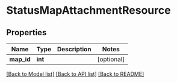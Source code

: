 # StatusMapAttachmentResource

## Properties
Name | Type | Description | Notes
------------ | ------------- | ------------- | -------------
**map_id** | **int** |  | [optional] 

[[Back to Model list]](../README.md#documentation-for-models) [[Back to API list]](../README.md#documentation-for-api-endpoints) [[Back to README]](../README.md)


